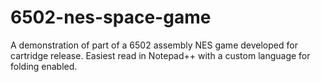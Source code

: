 # 6502-nes-space-game
A demonstration of part of a 6502 assembly NES game developed for cartridge release. Easiest read in Notepad++ with a custom language for folding enabled.
